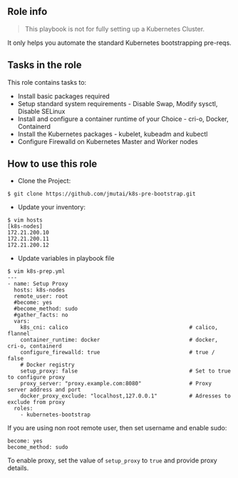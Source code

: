 ## Role info

> This playbook is not for fully setting up a Kubernetes Cluster.

It only helps you automate the standard Kubernetes bootstrapping pre-reqs.

## Tasks in the role

This role contains tasks to:

- Install basic packages required
- Setup standard system requirements - Disable Swap, Modify sysctl, Disable SELinux
- Install and configure a container runtime of your Choice - cri-o, Docker, Containerd
- Install the Kubernetes packages - kubelet, kubeadm and kubectl
- Configure Firewalld on Kubernetes Master and Worker nodes

## How to use this role

- Clone the Project:

```
$ git clone https://github.com/jmutai/k8s-pre-bootstrap.git
```

- Update your inventory:

```
$ vim hosts
[k8s-nodes]
172.21.200.10
172.21.200.11
172.21.200.12
```

- Update variables in playbook file

```
$ vim k8s-prep.yml
---
- name: Setup Proxy
  hosts: k8s-nodes
  remote_user: root
  #become: yes
  #become_method: sudo
  #gather_facts: no
  vars:
    k8s_cni: calico                                      # calico, flannel
    container_runtime: docker                            # docker, cri-o, containerd
    configure_firewalld: true                            # true / false
    # Docker registry
    setup_proxy: false                                   # Set to true to configure proxy
    proxy_server: "proxy.example.com:8080"               # Proxy server address and port
    docker_proxy_exclude: "localhost,127.0.0.1"          # Adresses to exclude from proxy
  roles:
    - kubernetes-bootstrap
```

If you are using non root remote user, then set username and enable sudo:

```
become: yes
become_method: sudo
```

To enable proxy, set the value of `setup_proxy` to `true` and provide proxy details.
